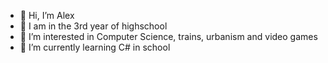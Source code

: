 - 👋 Hi, I’m Alex
- 🏫 I am in the 3rd year of highschool
- 👀 I’m interested in Computer Science, trains, urbanism and video games
- 🌱 I’m currently learning C# in school

<!---
alex-211/alex-211 is a ✨ special ✨ repository because its `README.md` (this file) appears on your GitHub profile.
You can click the Preview link to take a look at your changes.
--->
